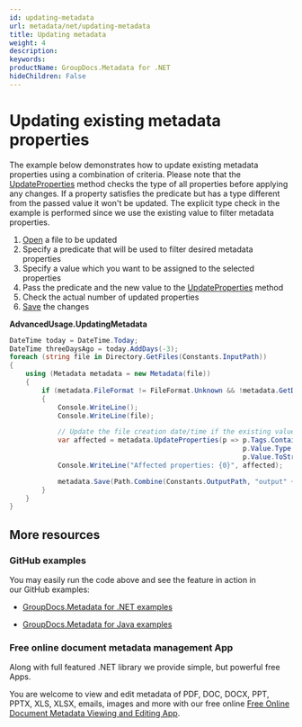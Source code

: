 ```yaml
---
id: updating-metadata
url: metadata/net/updating-metadata
title: Updating metadata
weight: 4
description: 
keywords: 
productName: GroupDocs.Metadata for .NET
hideChildren: False
---
```

# Updating existing metadata properties

The example below demonstrates how to update existing metadata properties using a combination of criteria. Please note that the [UpdateProperties](https://apireference.groupdocs.com/net/metadata/groupdocs.metadata/metadata/methods/updateproperties) method checks the type of all properties before applying any changes. If a property satisfies the predicate but has a type different from the passed value it won't be updated. The explicit type check in the example is performed since we use the existing value to filter metadata properties.

1.  [Open](Loading%2Bfiles.html) a file to be updated
2.  Specify a predicate that will be used to filter desired metadata properties
3.  Specify a value which you want to be assigned to the selected properties
4.  Pass the predicate and the new value to the [UpdateProperties](https://apireference.groupdocs.com/net/metadata/groupdocs.metadata/metadata/methods/updateproperties) method
5.  Check the actual number of updated properties
6.  [Save](Saving%2Bfiles.html) the changes  
      
    

**AdvancedUsage.UpdatingMetadata**

```csharp
DateTime today = DateTime.Today;
DateTime threeDaysAgo = today.AddDays(-3);
foreach (string file in Directory.GetFiles(Constants.InputPath))
{
	using (Metadata metadata = new Metadata(file))
	{
		if (metadata.FileFormat != FileFormat.Unknown && !metadata.GetDocumentInfo().IsEncrypted)
		{
			Console.WriteLine();
			Console.WriteLine(file);

			// Update the file creation date/time if the existing value is older than 3 days
			var affected = metadata.UpdateProperties(p => p.Tags.Contains(Tags.Time.Created) &&
														  p.Value.Type == MetadataPropertyType.DateTime &&
														  p.Value.ToStruct<DateTime>() < threeDaysAgo, new PropertyValue(today));
			Console.WriteLine("Affected properties: {0}", affected);

			metadata.Save(Path.Combine(Constants.OutputPath, "output" + Path.GetExtension(file)));
		}
	}
}
```

## More resources

### GitHub examples

You may easily run the code above and see the feature in action in our GitHub examples:

*   [GroupDocs.Metadata for .NET examples](https://github.com/groupdocs-metadata/GroupDocs.Metadata-for-.NET)
    
*   [GroupDocs.Metadata for Java examples](https://github.com/groupdocs-metadata/GroupDocs.Metadata-for-Java)
    

### Free online document metadata management App

Along with full featured .NET library we provide simple, but powerful free Apps.

You are welcome to view and edit metadata of PDF, DOC, DOCX, PPT, PPTX, XLS, XLSX, emails, images and more with our free online [Free Online Document Metadata Viewing and Editing App](https://products.groupdocs.app/metadata).
